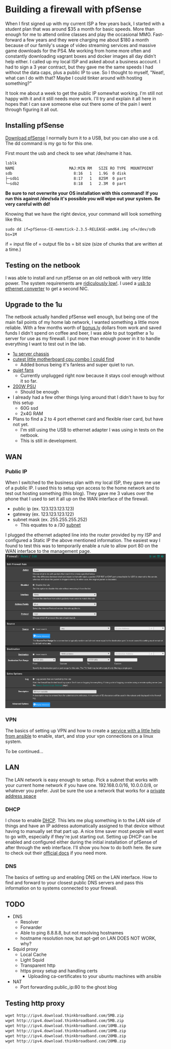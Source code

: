 # Building a firewall with pfSense

When I first signed up with my current ISP a few years back, I started with a student plan that was around $35 a month for basic speeds.  More than enough for me to attend online classes and play the occasional MMO.  Fast-forward a few years and they were charging me about $180 a month because of our family's usage of video streaming services and massive game downloads for the PS4.  Me working from home more often and constantly downloading vagrant boxes and docker images all day didn't help either.  I called up my local ISP and asked about a business account.  I had to sign a 3 year contract, but they gave me the same speeds I had without the data caps, plus a public IP to use.  So I thought to myself, "Neat!, what can I do with that?  Maybe I could tinker around with hosting something?"

It took me about a week to get the public IP somewhat working.  I'm still not happy with it and it still needs more work.  I'll try and explain it all here in hopes that I can save someone else out there some of the pain I went through figuring it all out.

## Installing pfSense

[Download pfSense](https://www.pfsense.org/download/)
I normally burn it to a USB, but you can also use a cd.  The dd command is my go to for this one.

First mount the usb and check to see what /dev/name it has.
```
lsblk
NAME                        MAJ:MIN RM   SIZE RO TYPE  MOUNTPOINT
sdb                           8:16   1   1.9G  0 disk
├─sdb1                        8:17   1   825M  0 part
└─sdb2                        8:18   1   2.3M  0 part
```
**Be sure to not overwrite your OS installation with this command!**
**If you run this against /dev/sda it's possible you will wipe out your system.**
**Be very careful with dd!**

Knowing that we have the right device, your command will look something like this.
```
sudo dd if=pfSense-CE-memstick-2.3.5-RELEASE-amd64.img of=/dev/sdb bs=1M
```
if = input file
of = output file
bs = bit size (size of chunks that are written at a time.)

## Testing on the netbook
I was able to install and run pfSense on an old netbook with very little power.  The system requirements are [ridiculously low!](https://www.pfsense.org/products/#requirements).  I used a [usb to ethernet converter](https://www.amazon.com/AmazonBasics-1000-Gigabit-Ethernet-Adapter/dp/B00M77HMU0/ref=sr_1_5_sspa?s=electronics&ie=UTF8&qid=1514528693&sr=1-5-spons&keywords=ethernet+addapter&psc=1) to get a second NIC.

## Upgrade to the 1u
The netbook actually handled pfSense well enough, but being one of the main fail points of my home lab network, I wanted something a little more reliable.  With a few months worth of [bonus.ly](https://bonus.ly/) dollars from work and saved funds I didn't spend on coffee and beer, I was able to put together a 1u server for use as my firewall.  I put more than enough power in it to handle everything I want to test out in the lab.
* [1u server chassis](https://www.amazon.com/gp/product/B0053YKPCG/ref=oh_aui_detailpage_o07_s00?ie=UTF8&psc=1)
* [cutest little motherboard cpu combo I could find](https://www.newegg.com/Product/Product.aspx?Item=N82E16813119016)
  * Added bonus being it's fanless and super quiet to run.
* [quiet fans](https://www.amazon.com/gp/product/B009NQLT0M/ref=oh_aui_detailpage_o09_s01?ie=UTF8&psc=1)
  * Currently unplugged right now because it stays cool enough without it so far.
* [200W PSU](https://www.amazon.com/gp/product/B004VP6YGY/ref=oh_aui_detailpage_o07_s00?ie=UTF8&psc=1)
  * Should be enough
* I already had a few other things lying around that I didn't have to buy for this setup
  * 60G ssd
  * 2x4G RAM
* Plans to find a 2 to 4 port ethernet card and flexible riser card, but have not yet.
  * I'm still using the USB to ethernet adapter I was using in tests on the netbook.
  * This is still in development.

## WAN

### Public IP

When I switched to the business plan with my local ISP, they gave me use of a public IP.  I used this to setup vpn access to the home network and to test out hosting something (this blog).  They gave me 3 values over the phone that I used to set it all up on the WAN interface of the firewall.

* public ip (ex. 123.123.123.123)
* gateway (ex. 123.123.123.122)
* subnet mask (ex. 255.255.255.252)
    * This equates to a /30 [subnet](https://subnettingpractice.com/cheatsheet.html)

I plugged the ethernet adapted line into the router provided by my ISP and configured a Static IP the above mentioned information.  The easiest way I found to test this was to temporarily enable a rule to allow port 80 on the WAN interface to the management page.
![wan firewall rule to allow port 80](https://github.com/jahrik/home_lab/raw/master/ghost/images/edit_wan_port_80.png)

### VPN

The basics of setting up VPN and how to create a [service with a little help from ansible](https://github.com/jahrik/ansible-arch-workstation/blob/master/roles/vpn/tasks/main.yml) to enable, start, and stop your vpn connections on a linux system.

To be continued...

## LAN

The LAN network is easy enough to setup.  Pick a subnet that works with your current home network if you have one. 192.168.0.0/16, 10.0.0.0/8, or whatever you prefer.  Just be sure the use a network that works for a [private address space](https://www.arin.net/knowledge/address_filters.html)

### DHCP

I chose to enable [DHCP](https://en.wikipedia.org/wiki/Dynamic_Host_Configuration_Protocol).  This lets me plug something in to the LAN side of things and have an IP address automatically assigned to that device without having to manually set that part up.  A nice time saver most people will want to go with, especially if they're just starting out.  Setting up DHCP can be enabled and configured either during the initial installation of pfSense of after through the web interface.  I'll show you how to do both here.  Be sure to check out their [official docs](https://doc.pfsense.org/index.php/DHCP_Server) if you need more.

### DNS

The basics of setting up and enabling DNS on the LAN interface.  How to find and forward to your closest public DNS servers and pass this information on to systems connected to your firewall.

## TODO

* DNS
    * Resolver
    * Forwarder
    * Able to ping 8.8.8.8, but not resolving hostnames
    * hostname resolution now, but apt-get on LAN DOES NOT WORK, why?
* Squid proxy
    * Local Cache
    * Light Squid
    * Transparent http
    * https proxy setup and handling certs
        * Uploading ca-certificates to your ubuntu machines with ansible
* NAT
  * Port forwarding public_ip:80 to the ghost blog

## Testing http proxy
```
wget http://ipv4.download.thinkbroadband.com/5MB.zip
wget http://ipv4.download.thinkbroadband.com/5MB.zip
wget http://ipv4.download.thinkbroadband.com/10MB.zip
wget http://ipv4.download.thinkbroadband.com/10MB.zip
wget http://ipv4.download.thinkbroadband.com/20MB.zip
wget http://ipv4.download.thinkbroadband.com/20MB.zip
```
